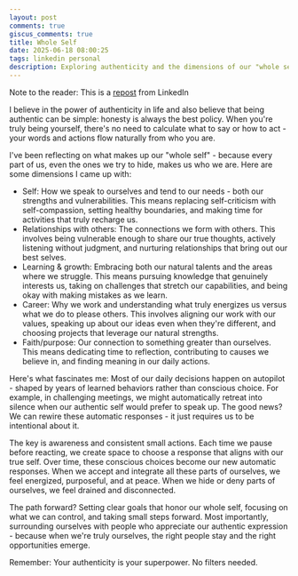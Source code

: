 ```yaml
---
layout: post
comments: true
giscus_comments: true
title: Whole Self
date: 2025-06-18 08:00:25
tags: linkedin personal
description: Exploring authenticity and the dimensions of our "whole self" - from self-care to relationships to purpose - and how conscious choices rewire automatic responses.
---
```


Note to the reader: This is a [repost](https://www.linkedin.com/posts/yewjinlim_i-believe-in-the-power-of-authenticity-in-activity-7293848230881107968-hFyY?utm_source=share&utm_medium=member_desktop&rcm=ACoAAAD4xmMBhqAf0RkmEot2NJkJA3gvq31H7Os) from LinkedIn

I believe in the power of authenticity in life and also believe that being authentic can be simple: honesty is always the best policy. When you're truly being yourself, there's no need to calculate what to say or how to act - your words and actions flow naturally from who you are.

I've been reflecting on what makes up our "whole self" - because every part of us, even the ones we try to hide, makes us who we are. Here are some dimensions I came up with:

- Self: How we speak to ourselves and tend to our needs - both our strengths and vulnerabilities. This means replacing self-criticism with self-compassion, setting healthy boundaries, and making time for activities that truly recharge us.
- Relationships with others: The connections we form with others. This involves being vulnerable enough to share our true thoughts, actively listening without judgment, and nurturing relationships that bring out our best selves.
- Learning & growth: Embracing both our natural talents and the areas where we struggle. This means pursuing knowledge that genuinely interests us, taking on challenges that stretch our capabilities, and being okay with making mistakes as we learn.
- Career: Why we work and understanding what truly energizes us versus what we do to please others. This involves aligning our work with our values, speaking up about our ideas even when they're different, and choosing projects that leverage our natural strengths.
- Faith/purpose: Our connection to something greater than ourselves. This means dedicating time to reflection, contributing to causes we believe in, and finding meaning in our daily actions.

Here's what fascinates me: Most of our daily decisions happen on autopilot - shaped by years of learned behaviors rather than conscious choice. For example, in challenging meetings, we might automatically retreat into silence when our authentic self would prefer to speak up. The good news? We can rewire these automatic responses - it just requires us to be intentional about it.

The key is awareness and consistent small actions. Each time we pause before reacting, we create space to choose a response that aligns with our true self. Over time, these conscious choices become our new automatic responses.
When we accept and integrate all these parts of ourselves, we feel energized, purposeful, and at peace. When we hide or deny parts of ourselves, we feel drained and disconnected.

The path forward? Setting clear goals that honor our whole self, focusing on what we can control, and taking small steps forward. Most importantly, surrounding ourselves with people who appreciate our authentic expression - because when we're truly ourselves, the right people stay and the right opportunities emerge.

Remember: Your authenticity is your superpower. No filters needed.
